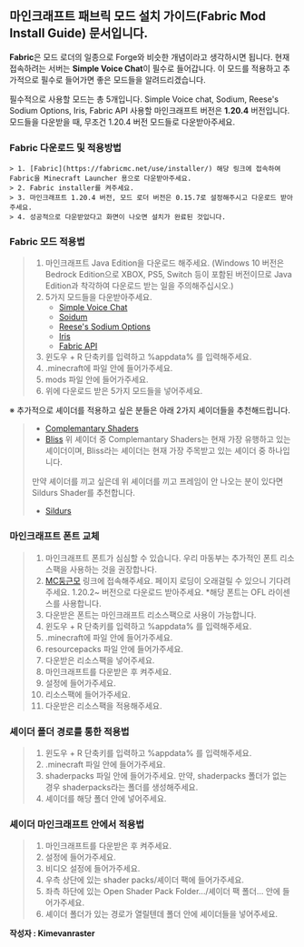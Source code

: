 ## 마인크래프트 패브릭 모드 설치 가이드(Fabric Mod Install Guide) 문서입니다.

**Fabric**은 모드 로더의 일종으로 Forge와 비슷한 개념이라고 생각하시면 됩니다.
현재 접속하려는 서버는 **Simple Voice Chat**이 필수로 들어갑니다.
이 모드를 적용하고 추가적으로 필수로 들어가면 좋은 모드들을 알려드리겠습니다.

필수적으로 사용할 모드는 총 5개입니다. Simple Voice chat, Sodium, Reese's Sodium Options, Iris, Fabric API
사용할 마인크래프트 버전은 **1.20.4** 버전입니다. 모드들을 다운받을 때, 무조건 1.20.4 버전 모드들로 다운받아주세요.



### Fabric 다운로드 및 적용방법
```
> 1. [Fabric](https://fabricmc.net/use/installer/) 해당 링크에 접속하여 Fabric을 Minecraft Launcher 용으로 다운받아주세요.
> 2. Fabric installer를 켜주세요.
> 3. 마인크래프트 1.20.4 버전, 모드 로더 버전은 0.15.7로 설정해주시고 다운로드 받아주세요.
> 4. 성공적으로 다운받았다고 화면이 나오면 설치가 완료된 것입니다.
```



### Fabric 모드 적용법
> 1. 마인크래프트 Java Edition을 다운로드 해주세요. (Windows 10 버전은 Bedrock Edition으로 XBOX, PS5, Switch 등이 포함된 버전이므로 Java Edition과 착각하여 다운로드 받는 일을 주의해주십시오.)
> 2. 5가지 모드들을 다운받아주세요.
>    - [Simple Voice Chat](https://www.curseforge.com/minecraft/mc-mods/simple-voice-chat)
>    - [Soidum](https://www.curseforge.com/minecraft/mc-mods/sodium)
>    - [Reese's Sodium Options](https://www.curseforge.com/minecraft/mc-mods/reeses-sodium-options)
>    - [Iris](https://www.curseforge.com/minecraft/mc-mods/irisshaders)
>    - [Fabric API](https://www.curseforge.com/minecraft/mc-mods/fabric-api)
> 3. 윈도우 + R 단축키를 입력하고 %appdata% 를 입력해주세요.
> 4. .minecraft에 파일 안에 들어가주세요.
> 5. mods 파일 안에 들어가주세요.
> 6. 위에 다운로드 받은 5가지 모드들을 넣어주세요.

※ 추가적으로 셰이더를 적용하고 싶은 분들은 아래 2가지 셰이더들을 추천해드립니다.
> - [Complemantary Shaders](https://www.curseforge.com/minecraft/shaders/complementary-unbound)
> - [Bliss](https://www.curseforge.com/minecraft/shaders/bliss-shader)
> 위 셰이더 중 Complemantary Shaders는 현재 가장 유행하고 있는 셰이더이며, Bliss라는 셰이더는 현재 가장 주목받고 있는 셰이더 중 하나입니다.
> 
> 만약 셰이더를 끼고 싶은데 위 셰이더를 끼고 프레임이 안 나오는 분이 있다면 Sildurs Shader를 추천합니다.
> - [Sildurs](https://www.curseforge.com/minecraft/shaders/sildurs-vibrant-shaders)



### 마인크래프트 폰트 교체
> 1. 마인크래프트 폰트가 심심할 수 있습니다. 우리 마동부는 추가적인 폰트 리소스팩을 사용하는 것을 권장합나다.
> 2. [MC둥근모](https://eatch.dev/mcfont/#/neodgm) 링크에 접속해주세요. 페이지 로딩이 오래걸릴 수 있으니 기다려주세요. 1.20.2~ 버전으로 다운로드 받아주세요.
>    *해당 폰트는 OFL 라이센스를 사용합니다.
> 4. 다운받은 폰트는 마인크래프트 리소스팩으로 사용이 가능합니다.
> 5. 윈도우 + R 단축키를 입력하고 %appdata% 를 입력해주세요.
> 6. .minecraft에 파일 안에 들어가주세요.
> 7. resourcepacks 파일 안에 들어가주세요.
> 8. 다운받은 리소스팩을 넣어주세요.
> 9. 마인크래프트를 다운받은 후 켜주세요.
> 10. 설정에 들어가주세요.
> 11. 리소스팩에 들어가주세요.
> 12. 다운받은 리소스팩을 적용해주세요.



### 셰이더 폴더 경로를 통한 적용법
> 1. 윈도우 + R 단축키를 입력하고 %appdata% 를 입력해주세요.
> 2. .minecraft 파일 안에 들어가주세요.
> 3. shaderpacks 파일 안에 들어가주세요. 만약, shaderpacks 폴더가 없는 경우 shaderpacks라는 폴더를 생성해주세요.
> 4. 셰이더를 해당 폴더 안에 넣어주세요.



### 셰이더 마인크래프트 안에서 적용법
> 1. 마인크래프트를 다운받은 후 켜주세요.
> 2. 설정에 들어가주세요.
> 3. 비디오 설정에 들어가주세요.
> 4. 우측 상단에 있는 shader packs/셰이더 팩에 들어가주세요.
> 5. 좌측 하단에 있는 Open Shader Pack Folder.../셰이더 팩 폴더... 안에 들어가주세요.
> 6. 셰이더 폴더가 있는 경로가 열릴텐데 폴더 안에 셰이더들을 넣어주세요.



**작성자 : Kimevanraster**
